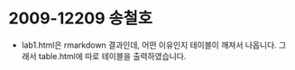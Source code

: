 # 2009-12209 송철호
* lab1.html은 rmarkdown 결과인데, 어떤 이유인지 테이블이 깨져서 나옵니다. 그래서 table.html에 따로 테이블을 출력하였습니다.
